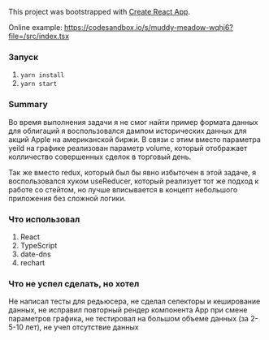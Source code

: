 This project was bootstrapped with [Create React App](https://github.com/facebook/create-react-app).

Online example: https://codesandbox.io/s/muddy-meadow-wqhj6?file=/src/index.tsx

### Запуск
1. `yarn install`
2. `yarn start`

### Summary
Во время выполнения задачи я не смог найти пример формата данных для облигаций
я воспользовался дампом исторических данных для акций Apple на американской биржи.
В связи с этим вместо параметра yeild на графике реализован параметр volume,
который отображает колличество совершенных сделок в торговый день.

Так же вместо redux, который был бы явно избыточен в этой задаче, я воспользовался
хуком useReducer, который реализует тот же подход к работе со стейтом, но лучше
вписывается в концепт небольшого приложения без сложной логики.

### Что использовал
1. React
2. TypeScript
3. date-dns
4. rechart

### Что не успел сделать, но хотел
Не написал тесты для редьюсера, не сделал селекторы и кеширование данных,
не исправил повторный рендер компонента App при смене параметров графика,
не тестировал на большом объеме данных (за 2-5-10 лет), не учел отсутствие данных
